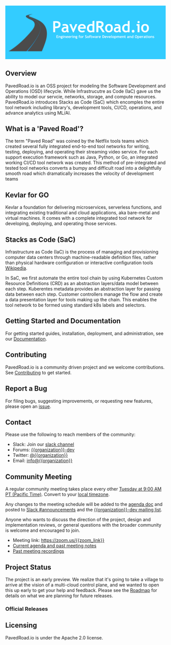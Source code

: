<p align="center"><img src="../../assets/images/banner.png" alt="PavedRoad.io"></p>

## Overview
PavedRoad.io is an OSS project for modeling the Software Development and Operations (OSD) lifecycle.  While Infrastrucutre as Code (IaC) gave us the ability to model our servcie, networks, storage, and compute resources.  PavedRoad.io introduces Stacks as Code (SaC) which encomples the entire tool network including library's, development tools, CI/CD, operations, and advance analytics using ML/AI. 

## What is a 'Paved Road'?
The term "Paved Road" was coined by the Netflix tools teams which created several fully integrated end-to-end tool networks for writing, testing, deploying, and operating their streaming video service. For each support execution framework such as Java, Python, or Go, an integrated working CI/CD tool network was created.  This method of pre-integrated and tested tool networks converts a bumpy and difficult road into a delightfully smooth road which dramatically increases the velocity of development teams

## Kevlar for GO
Kevlar a foundation for delivering microservices, serverless functions, and integrating existing traditional and cloud applications, aka bare-metal and virtual machines.  It comes with a complete integrated tool network for developing, deploying, and operating those services. 

## Stacks as Code (SaC)
Infrastructure as Code (IaC) is the process of managing and provisioning computer data centers through machine-readable definition files, rather than physical hardware configuration or interactive configuration tools [Wikipedia](https://en.wikipedia.org/wiki/Infrastructure_as_code).

In SaC, we first automate the entire tool chain by using Kubernetes Custom Resource Definitions (CRD) as an abstraction layers/data model between each step.  Kuberentes metadata provides an abstraction layer for passing data between each step.  Customer controllers manage the flow and create a data presentation layer for tools making up the chain.  This enables the tool network to be formed using standard k8s labels and selectors.

## Getting Started and Documentation

For getting started guides, installation, deployment, and administration, see our [Documentation](https://{{project_name}/docs/latest).

## Contributing

PavedRoad.io is a community driven project and we welcome contributions. See [Contributing](CONTRIBUTING.md) to get started.

## Report a Bug

For filing bugs, suggesting improvements, or requesting new features, please open an [issue](https://github.com/{{organization}}/{{project}}/issues).

## Contact

Please use the following to reach members of the community:

- Slack: Join our [slack channel](https://slack.{{organization}})
- Forums: [{{organization}}-dev](https://groups.google.com/forum/#!forum/{{organization}}-dev)
- Twitter: [@{{organization}}](https://twitter.com/{{organization}})
- Email: [info@{{organization}}](mailto:info@{{organization}})

## Community Meeting

A regular community meeting takes place every other [Tuesday at 9:00 AM PT (Pacific Time)](https://zoom.us/{{zoom_meeting_id}}).
Convert to your [local timezone](http://www.thetimezoneconverter.com/?t=9:00&tz=PT%20%28Pacific%20Time%29).

Any changes to the meeting schedule will be added to the [agenda doc]({{agenda_link}}) and posted to [Slack #announcements](https://{{organization}}.slack.com/messages/CEFQCGW1H/) and the [{{organization}}-dev mailing list](https://groups.google.com/forum/#!forum/{{organization}}-dev).

Anyone who wants to discuss the direction of the project, design and implementation reviews, or general questions with the broader community is welcome and encouraged to join.

* Meeting link: https://zoom.us/{{zoom_link}}
* [Current agenda and past meeting notes]({{agenda_link}})
* [Past meeting recordings]({{youtube_link}})

## Project Status

The project is an early preview. We realize that it's going to take a village to arrive at the vision of a multi-cloud control plane, and we wanted to open this up early to get your help and feedback. Please see the [Roadmap](ROADMAP.md) for details on what we are planning for future releases. 

### Official Releases


## Licensing

PavedRoad.io is under the Apache 2.0 license.

